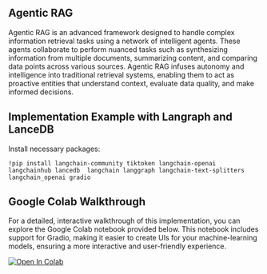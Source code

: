 ## Agentic RAG
Agentic RAG  is an advanced framework designed to handle complex information retrieval tasks using a network of intelligent agents. 
These agents collaborate to perform nuanced tasks such as synthesizing information from multiple documents,
summarizing content, and comparing data points across various sources. Agentic RAG infuses autonomy and 
intelligence into traditional retrieval systems, enabling them to act as proactive entities that
understand context, evaluate data quality, and make informed decisions.


## Implementation Example with Langraph and LanceDB


Install necessary packages:
```
!pip install langchain-community tiktoken langchain-openai langchainhub lancedb  langchain langgraph langchain-text-splitters langchain_openai gradio

```

## Google Colab Walkthrough
For a detailed, interactive walkthrough of this implementation, you can explore the Google Colab notebook provided below. 
This notebook includes support for Gradio, making it easier to create UIs for your machine-learning models, 
ensuring a more interactive and user-friendly experience.

[![Open In Colab](https://colab.research.google.com/assets/colab-badge.svg)](https://colab.research.google.com/github/lancedb/vectordb-recipes/blob/main/tutorials/Agentic+RAG/main.ipynb)

